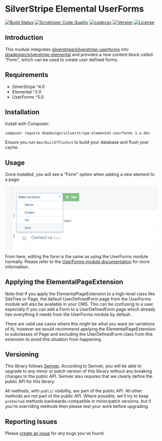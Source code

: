 # SilverStripe Elemental UserForms

[![Build Status](http://img.shields.io/travis/dnadesign/silverstripe-elemental-userforms.svg?style=flat)](https://travis-ci.org/dnadesign/silverstripe-elemental-userforms)
[![Scrutinizer Code Quality](https://scrutinizer-ci.com/g/dnadesign/silverstripe-elemental-userforms/badges/quality-score.png?b=master)](https://scrutinizer-ci.com/g/dnadesign/silverstripe-elemental-userforms/?branch=master)
[![codecov](https://codecov.io/gh/dnadesign/silverstripe-elemental-userforms/branch/master/graph/badge.svg)](https://codecov.io/gh/dnadesign/silverstripe-elemental-userforms)
[![Version](http://img.shields.io/packagist/v/dnadesign/silverstripe-elemental-userforms.svg?style=flat)](https://packagist.org/packages/dnadesign/silverstripe-elemental-userforms)
[![License](http://img.shields.io/packagist/l/dnadesign/silverstripe-elemental-userforms.svg?style=flat)](LICENSE.md)

## Introduction

This module integrates [silverstripe/silverstripe-userforms](https://github.com/silverstripe/silverstripe-userforms)
into [dnadesign/silverstripe-elemental](https://github.com/dnadesign/silverstripe-elemental) and provides a new
content block called "Form", which can be used to create user defined forms.

## Requirements

* SilverStripe ^4.0
* Elemental ^2.0
* UserForms ^5.0

## Installation

Install with Composer:

```
composer require dnadesign/silverstripe-elemental-userforms 1.x-dev
```

Ensure you run `dev/build?flush=1` to build your database and flush your cache.

## Usage

Once installed, you will see a "Form" option when adding a new element to a page:

![Adding a Form element in the CMS](docs/images/adding-form.png)

From here, editing the form is the same as using the UserForms module normally. Please refer to the
[UserForms module documentation](https://github.com/silverstripe/silverstripe-userforms) for more information.

## Applying the ElementalPageExtension

Note that if you apply the ElementalPageExtension to a high-level class like SiteTree or Page, the default
UserDefinedForm page from the UserForms module will also be available in your CMS. This can be confusing to a user,
especially if you can add a Form to a UserDefinedForm page which already has everything it needs from the UserForms
module by default.

There are valid use cases where this might be what you want (or variations of it), however we would recommend
applying the ElementalPageExtension to subclasses of Page and excluding the UserDefinedForm class from this
extension to avoid this situation from happening.

## Versioning

This library follows [Semver](http://semver.org). According to Semver, you will be able to upgrade to any minor or patch version of this library without any breaking changes to the public API. Semver also requires that we clearly define the public API for this library.

All methods, with `public` visibility, are part of the public API. All other methods are not part of the public API. Where possible, we'll try to keep `protected` methods backwards-compatible in minor/patch versions, but if you're overriding methods then please test your work before upgrading.

## Reporting Issues

Please [create an issue](https://github.com/dnadesign/silverstripe-elemental/issues) for any bugs you've found.
